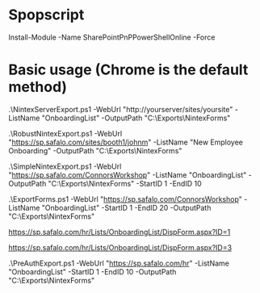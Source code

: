 # Spopscript

Install-Module -Name SharePointPnPPowerShellOnline -Force

# Basic usage (Chrome is the default method)
.\NintexServerExport.ps1 -WebUrl "http://yourserver/sites/yoursite" -ListName "OnboardingList" -OutputPath "C:\Exports\NintexForms"

.\RobustNintexExport.ps1 -WebUrl "https://sp.safalo.com/sites/booth1/johnm" -ListName "New Employee Onboarding" -OutputPath "C:\Exports\NintexForms"


.\SimpleNintexExport.ps1 -WebUrl "https://sp.safalo.com/ConnorsWorkshop" -ListName "OnboardingList" -OutputPath "C:\Exports\NintexForms" -StartID 1 -EndID 10


.\ExportForms.ps1 -WebUrl "https://sp.safalo.com/ConnorsWorkshop" -ListName "OnboardingList" -StartID 1 -EndID 20 -OutputPath "C:\Exports\NintexForms"




https://sp.safalo.com/hr/Lists/OnboardingList/DispForm.aspx?ID=1

https://sp.safalo.com/hr/Lists/OnboardingList/DispForm.aspx?ID=3



.\PreAuthExport.ps1 -WebUrl "https://sp.safalo.com/hr" -ListName "OnboardingList" -StartID 1 -EndID 10 -OutputPath "C:\Exports\NintexForms"
